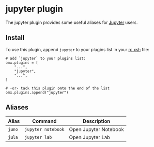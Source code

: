 # jupyter plugin

The jupyter plugin provides some useful aliases for
[Jupyter](https://jupyter.org/) users.

## Install

To use this plugin, append `jupyter` to your plugins list in your [rc.xsh] file:

```shell
# add `jupyter` to your plugins list:
omx.plugins = [
    "...",
    "jupyter",
    "...",
]

# -or- tack this plugin onto the end of the list
omx.plugins.append("jupyter")
```

## Aliases

| Alias  | Command            | Description           |
|--------|--------------------|-----------------------|
| `juno` | `jupyter notebook` | Open Jupyter Notebook |
| `jula` | `jupyter lab`      | Open Jupyter Lab      |


[rc.xsh]: https://xon.sh/xonshrc.html
